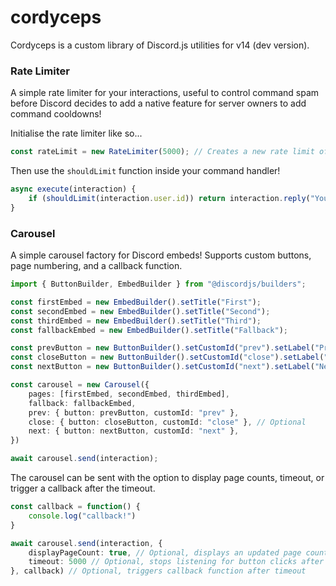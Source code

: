 # cordyceps
Cordyceps is a custom library of Discord.js utilities for v14 (dev version).

### Rate Limiter
A simple rate limiter for your interactions, useful to control command spam before Discord decides to add a native feature for server owners to add command cooldowns!

Initialise the rate limiter like so...
```typescript
const rateLimit = new RateLimiter(5000); // Creates a new rate limit of 5000ms (5 seconds)
```

Then use the `shouldLimit` function inside your command handler!
```typescript
async execute(interaction) {
    if (shouldLimit(interaction.user.id)) return interaction.reply("You are rate limited!");
}
```

### Carousel
A simple carousel factory for Discord embeds! Supports custom buttons, page numbering, and a callback function.

```typescript
import { ButtonBuilder, EmbedBuilder } from "@discordjs/builders";

const firstEmbed = new EmbedBuilder().setTitle("First");
const secondEmbed = new EmbedBuilder().setTitle("Second");
const thirdEmbed = new EmbedBuilder().setTitle("Third");
const fallbackEmbed = new EmbedBuilder().setTitle("Fallback");

const prevButton = new ButtonBuilder().setCustomId("prev").setLabel("Previous");
const closeButton = new ButtonBuilder().setCustomId("close").setLabel("Close");
const nextButton = new ButtonBuilder().setCustomId("next").setLabel("Next");

const carousel = new Carousel({
    pages: [firstEmbed, secondEmbed, thirdEmbed],
    fallback: fallbackEmbed,
    prev: { button: prevButton, customId: "prev" },
    close: { button: closeButton, customId: "close" }, // Optional
    next: { button: nextButton, customId: "next" },
})

await carousel.send(interaction);
```

The carousel can be sent with the option to display page counts, timeout, or trigger a callback after the timeout.

```typescript
const callback = function() {
    console.log("callback!")
}

await carousel.send(interaction, {
    displayPageCount: true, // Optional, displays an updated page count on each page change
    timeout: 5000 // Optional, stops listening for button clicks after 5000ms (5 seconds)
}, callback) // Optional, triggers callback function after timeout
```

